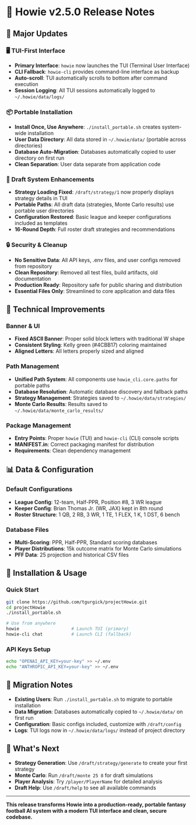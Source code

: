 # 🏈 Howie v2.5.0 Release Notes

## 🎯 Major Updates

### **🖥️ TUI-First Interface**
- **Primary Interface**: `howie` now launches the TUI (Terminal User Interface)
- **CLI Fallback**: `howie-cli` provides command-line interface as backup
- **Auto-scroll**: TUI automatically scrolls to bottom after command execution
- **Session Logging**: All TUI sessions automatically logged to `~/.howie/data/logs/`

### **📦 Portable Installation**
- **Install Once, Use Anywhere**: `./install_portable.sh` creates system-wide installation
- **User Data Directory**: All data stored in `~/.howie/data/` (portable across directories)
- **Database Auto-Migration**: Databases automatically copied to user directory on first run
- **Clean Separation**: User data separate from application code

### **🎯 Draft System Enhancements**
- **Strategy Loading Fixed**: `/draft/strategy/1` now properly displays strategy details in TUI
- **Portable Paths**: All draft data (strategies, Monte Carlo results) use portable user directories
- **Configuration Restored**: Basic league and keeper configurations included as templates
- **16-Round Depth**: Full roster draft strategies and recommendations

### **🔒 Security & Cleanup**
- **No Sensitive Data**: All API keys, .env files, and user configs removed from repository
- **Clean Repository**: Removed all test files, build artifacts, old documentation
- **Production Ready**: Repository safe for public sharing and distribution
- **Essential Files Only**: Streamlined to core application and data files

## 🔧 Technical Improvements

### **Banner & UI**
- **Fixed ASCII Banner**: Proper solid block letters with traditional W shape
- **Consistent Styling**: Kelly green (#4CBB17) coloring maintained
- **Aligned Letters**: All letters properly sized and aligned

### **Path Management**
- **Unified Path System**: All components use `howie_cli.core.paths` for portable paths
- **Database Resolution**: Automatic database discovery and fallback paths
- **Strategy Management**: Strategies saved to `~/.howie/data/strategies/`
- **Monte Carlo Results**: Results saved to `~/.howie/data/monte_carlo_results/`

### **Package Management**
- **Entry Points**: Proper `howie` (TUI) and `howie-cli` (CLI) console scripts
- **MANIFEST.in**: Correct packaging manifest for distribution
- **Requirements**: Clean dependency management

## 📊 Data & Configuration

### **Default Configurations**
- **League Config**: 12-team, Half-PPR, Position #8, 3 WR league
- **Keeper Config**: Brian Thomas Jr. (WR, JAX) kept in 8th round
- **Roster Structure**: 1 QB, 2 RB, 3 WR, 1 TE, 1 FLEX, 1 K, 1 DST, 6 bench

### **Database Files**
- **Multi-Scoring**: PPR, Half-PPR, Standard scoring databases
- **Player Distributions**: 15k outcome matrix for Monte Carlo simulations
- **PFF Data**: 25 projection and historical CSV files

## 🚀 Installation & Usage

### **Quick Start**
```bash
git clone https://github.com/tgurgick/projectHowie.git
cd projectHowie
./install_portable.sh

# Use from anywhere
howie                    # Launch TUI (primary)
howie-cli chat           # Launch CLI (fallback)
```

### **API Keys Setup**
```bash
echo "OPENAI_API_KEY=your-key" >> ~/.env
echo "ANTHROPIC_API_KEY=your-key" >> ~/.env
```

## 🔄 Migration Notes

- **Existing Users**: Run `./install_portable.sh` to migrate to portable installation
- **Data Migration**: Databases automatically copied to `~/.howie/data/` on first run
- **Configuration**: Basic configs included, customize with `/draft/config`
- **Logs**: TUI logs now in `~/.howie/data/logs/` instead of project directory

## 🎯 What's Next

- **Strategy Generation**: Use `/draft/strategy/generate` to create your first strategy
- **Monte Carlo**: Run `/draft/monte 25 8` for draft simulations
- **Player Analysis**: Try `/player/PlayerName` for detailed analysis
- **Draft Help**: Use `/draft/help` to see all available commands

---

**This release transforms Howie into a production-ready, portable fantasy football AI system with a modern TUI interface and clean, secure codebase.**
